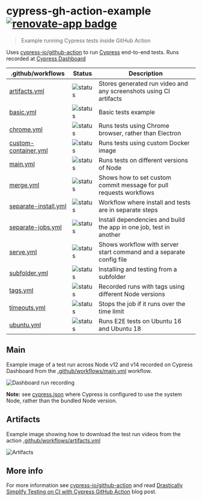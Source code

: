 # cypress-gh-action-example [![renovate-app badge][renovate-badge]][renovate-app]
> Example running Cypress tests inside GitHub Action

Uses [cypress-io/github-action](https://github.com/cypress-io/github-action) to run [Cypress](https://www.cypress.io) end-to-end tests. Runs recorded at [Cypress Dashboard](https://dashboard.cypress.io/projects/yz8qku)

.github/workflows | Status | Description
--- | --- | ---
[artifacts.yml](.github/workflows/artifacts.yml) | ![status](https://github.com/bahmutov/cypress-gh-action-example/workflows/Artifacts/badge.svg?branch=master) | Stores generated run video and any screenshots using CI artifacts
[basic.yml](.github/workflows/basic.yml) | ![status](https://github.com/bahmutov/cypress-gh-action-example/workflows/basic/badge.svg?branch=master) | Basic tests example
[chrome.yml](.github/workflows/chrome.yml) | ![status](https://github.com/bahmutov/cypress-gh-action-example/workflows/E2E%20on%20Chrome/badge.svg?branch=master) | Runs tests using Chrome browser, rather than Electron
[custom-container.yml](.github/workflows/custom-container.yml) | ![status](https://github.com/bahmutov/cypress-gh-action-example/workflows/Custom%20container/badge.svg?branch=master) | Runs tests using custom Docker image
[main.yml](.github/workflows/main.yml) | ![status](https://github.com/bahmutov/cypress-gh-action-example/workflows/End-to-end%20tests/badge.svg?branch=master) | Runs tests on different versions of Node
[merge.yml](.github/workflows/merge.yml) | ![status](https://github.com/bahmutov/cypress-gh-action-example/workflows/merge/badge.svg?branch=master) | Shows how to set custom commit message for pull requests workflows
[separate-install.yml](.github/workflows/separate-install.yml) | ![status](https://github.com/bahmutov/cypress-gh-action-example/workflows/install/badge.svg?branch=master) | Workflow where install and tests are in separate steps
[separate-jobs.yml](.github/workflows/separate-jobs.yml) | ![status](https://github.com/bahmutov/cypress-gh-action-example/workflows/separate/badge.svg?branch=master) | Install dependencies and build the app in one job, test in another
[serve.yml](.github/workflows/serve.yml) | ![status](https://github.com/bahmutov/cypress-gh-action-example/workflows/serve/badge.svg?branch=master) | Shows workflow with server start command and a separate config file
[subfolder.yml](.github/workflows/subfolder.yml) | ![status](https://github.com/bahmutov/cypress-gh-action-example/workflows/subfolder/badge.svg?branch=master) | Installing and testing from a subfolder
[tags.yml](.github/workflows/tags.yml) | ![status](https://github.com/bahmutov/cypress-gh-action-example/workflows/tags/badge.svg?branch=master) | Recorded runs with tags using different Node versions
[timeouts.yml](.github/workflows/timeouts.yml) | ![status](https://github.com/bahmutov/cypress-gh-action-example/workflows/timeouts/badge.svg?branch=master) | Stops the job if it runs over the time limit
[ubuntu.yml](.github/workflows/ubuntu.yml) | ![status](https://github.com/bahmutov/cypress-gh-action-example/workflows/Ubuntu/badge.svg?branch=master) | Runs E2E tests on Ubuntu 16 and Ubuntu 18

## Main

Example image of a test run across Node v12 and v14 recorded on Cypress Dashboard from the [.github/workflows/main.yml](.github/workflows/main.yml) workflow.

![Dashboard run recording](images/parallel-run.png)

**Note:** see [cypress.json](cypress.json) where Cypress is configured to use the system Node, rather than the bundled Node version.

## Artifacts

Example image showing how to download the test run videos from the action [.github/workflows/artifacts.yml](.github/workflows/artifacts.yml)

![Artifacts](images/artifacts.png)

## More info

For more information see [cypress-io/github-action](https://github.com/cypress-io/github-action) and read [Drastically Simplify Testing on CI with Cypress GitHub Action](https://www.cypress.io/blog/2019/11/20/drastically-simplify-your-testing-with-cypress-github-action/) blog post.

[renovate-badge]: https://img.shields.io/badge/renovate-app-blue.svg
[renovate-app]: https://renovateapp.com/
